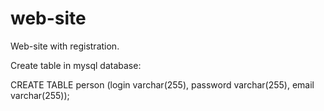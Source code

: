 # web-site
Web-site with registration.

Create table in mysql database:

CREATE TABLE person (login varchar(255), password varchar(255), email varchar(255));